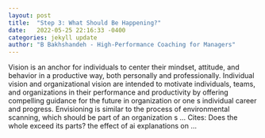 ```yaml
---
layout: post
title:  "Step 3: What Should Be Happening?"
date:   2022-05-25 22:16:33 -0400
categories: jekyll update
author: "B Bakhshandeh - High-Performance Coaching for Managers"
---
```

Vision is an anchor for individuals to center their mindset, attitude, and behavior in a productive way, both personally and professionally. Individual vision and organizational vision are intended to motivate individuals, teams, and organizations in their performance and productivity by offering compelling guidance for the future in organization or one s individual career and progress. Envisioning is similar to the process of environmental scanning, which should be part of an organization s … Cites: ‪Does the whole exceed its parts? the effect of ai explanations on …‬